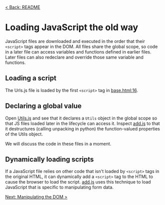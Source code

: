 [< Back: README](/README.md)
# Loading JavaScript the old way
JavaScript files are downloaded and executed in the order that their `<script>` tags appear in the DOM.
All files share the global scope, so code in a later file can access variables and functions defined in earlier files. Later files can also redeclare and override those same variable and functions.

## Loading a script
The Urls.js file is loaded by the first `<script>` tag in [base.html:16](/javascript/public/base.html#L16).

## Declaring a global value
Open [Utils.js](/javascript/public/scripts/Utils.js) and see that it declares a `Utils` object in the global scope so that JS files loaded later in the lifecycle can access it. Inspect [add.js](/javascript/public/scripts/add.js#2) to that it destructures (calling unpacking in python) the function-valued properties of the Utils object.

We will discuss the code in these files in a moment. 

## Dynamically loading scripts
If a JavaScript file relies on other code that isn't loaded by `<script>` tags in the original HTML, it can dynamically add a `<script>` tag to the HTML to cause the browser to load the script. [add.js](/javascript/public/scripts/add.js#L8) uses this technique to load JavaScript that is specific to manipulating form data.

[Next: Manipulating the DOM >](./the-dom.md)